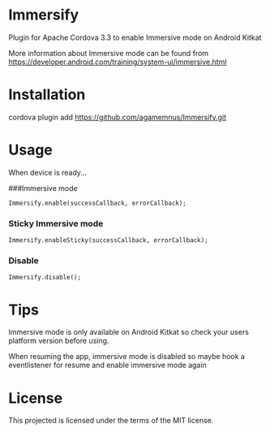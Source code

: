 Immersify
=========

Plugin for Apache Cordova 3.3 to enable Immersive mode on Android Kitkat

More information about Immersive mode can be found from https://developer.android.com/training/system-ui/immersive.html

Installation
=========

cordova plugin add https://github.com/agamemnus/Immersify.git

Usage
=========

When device is ready...

###Immersive mode
```
Immersify.enable(successCallback, errorCallback);
```
### Sticky Immersive mode
```
Immersify.enableSticky(successCallback, errorCallback);
```

### Disable
```
Immersify.disable();
```

Tips
=========
Immersive mode is only available on Android Kitkat so check your users platform version before using.

When resuming the app, immersive mode is disabled so maybe hook a eventlistener for resume and enable immersive mode again

License
=========
This projected is licensed under the terms of the MIT license.
